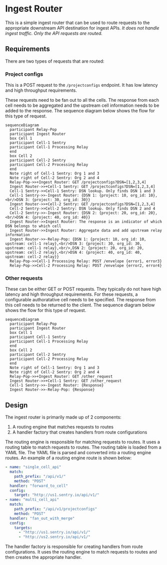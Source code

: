 # Ingest Router

This is a simple ingest router that can be used to route requests to the appropriate downstream API destination for ingest APIs. *It does not handle ingest traffic. Only the API requests are routed.*

## Requirements

There are two types of requests that are routed:

### Project configs

  This is a POST request to the `/projectconfigs` endpoint. It has low latency and high throughput requirements.

  These requests need to be fan out to all the cells. The response from each cell needs to be aggregated
  and the upstream cell information needs to be added to the response. The sequence diagram below shows the flow for this type of request.

```mermaid
sequenceDiagram
  participant Relay-Pop
  participant Ingest Router
  box Cell 1
  participant Cell-1 Sentry
  participant Cell-1 Processing Relay
  end
  box Cell 2
  participant Cell-2 Sentry
  participant Cell-2 Processing Relay
  end
  Note right of Cell-1 Sentry: Org 1 and 3
  Note right of Cell-2 Sentry: Org 2 and 4
  Relay-Pop->>+Ingest Router: GET /projectconfigs?DSN=[1,2,3,4]
  Ingest Router->>+Cell-1 Sentry: GET /projectconfigs?DSN=[1,2,3,4]
  Cell-1 Sentry->>Cell-1 Sentry: DSN lookup. Only finds DSN 1 and 3
  Cell-1 Sentry->>-Ingest Router: {DSN 1: {project: 10, org_id: 10},<br/>DSN 3: {project: 30, org_id: 30}}
  Ingest Router->>+Cell-2 Sentry: GET /projectconfigs?DSN=[1,2,3,4]
  Cell-2 Sentry->>Cell-2 Sentry: DSN lookup. Only finds DSN 2 and 4
  Cell-2 Sentry->>-Ingest Router: {DSN 2: {project: 20, org_id: 20},<br/>DSN 4: {project: 40, org_id: 40}}
  Ingest Router->>Ingest Router: The response is an indicator of which DSN belongs to which cell
  Ingest Router->>Ingest Router: Aggregate data and add upstream relay information
  Ingest Router->>-Relay-Pop: {DSN 1: {project: 10, org_id: 10, upstream: cell-1 relay},<br/>DSN 3: {project: 30, org_id: 30, upstream: cell-1 relay},<br/>,DSN 2: {project: 20, org_id: 20, upstream: cell-2 relay},<br/>DSN 4: {project: 40, org_id: 40, upstream: cell-2 relay}}
  Relay-Pop->>Cell-1 Processing Relay: POST /envelope {error1, error3}
  Relay-Pop->>Cell-2 Processing Relay: POST /envelope {error2, error4}
```

### Other requests

  These can be either GET or POST requests. They typically do not have high latency and high throughput requirements. For these requests, a configurable authoratative cell needs to be specified. The response from this cell needs to be returned to the client. The sequence diagram below shows the flow for this type of request.

```mermaid
sequenceDiagram
  participant Relay-Pop
  participant Ingest Router
  box Cell 1
  participant Cell-1 Sentry
  participant Cell-1 Processing Relay
  end
  box Cell 2
  participant Cell-2 Sentry
  participant Cell-2 Processing Relay
  end
  Note right of Cell-1 Sentry: Org 1 and 3
  Note right of Cell-2 Sentry: Org 2 and 4
  Relay-Pop->>+Ingest Router: GET /other_request
  Ingest Router->>+Cell-1 Sentry: GET /other_request
  Cell-1 Sentry->>-Ingest Router: {Response}
  Ingest Router->>-Relay-Pop: {Response}
```

## Design

The ingest router is primarily made up of 2 components:

1. A routing engine that matches requests to routes
2. A handler factory that creates handlers from route configurations

The routing engine is responsible for matching requests to routes. It uses a routing table to match requests to routes. The routing table is loaded from a YAML file. The YAML file is parsed and converted into a routing engine routes. An example of a routing engine route is shown below:

```yaml
- name: "single_cell_api"
  match:
    path_prefix: "/api/v1/"
    method: "POST"
  handler: "forward_to_cell"
  config:
    target: "http://us1.sentry.io/api/v1/"
- name: "multi_cell_api"
  match:
    path_prefix: "/api/v1/projectconfigs"
    method: "POST"
  handler: "fan_out_with_merge"
  config:
    targets:
      - "http://us1.sentry.io/api/v1/"
      - "http://us2.sentry.io/api/v1/"
```

The handler factory is responsible for creating handlers from route configurations. It uses the routing engine to match requests to routes and then creates the appropriate handler.
